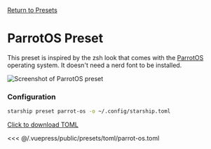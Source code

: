 [Return to Presets](./README.md#parrot-os)

# ParrotOS Preset

This preset is inspired by the zsh look that comes with the [ParrotOS](https://www.parrotsec.org) operating system.
It doesn't need a nerd font to be installed.

![Screenshot of ParrotOS preset](/presets/img/parrot-os.png)

### Configuration

```sh
starship preset parrot-os -o ~/.config/starship.toml
```

[Click to download TOML](/presets/toml/parrot-os.toml)

<<< @/.vuepress/public/presets/toml/parrot-os.toml
